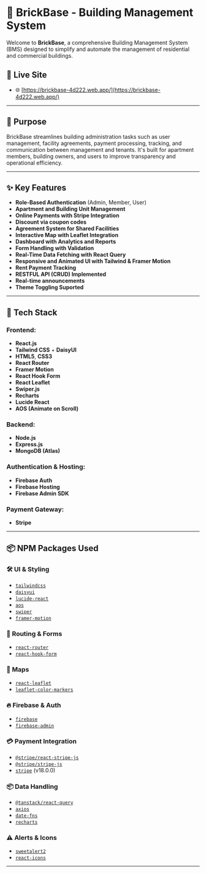 # 🧱 BrickBase - Building Management System

Welcome to **BrickBase**, a comprehensive Building Management System (BMS) designed to simplify and automate the management of residential and commercial buildings.

## 🔗 Live Site
- 🌐 [https://brickbase-4d222.web.app/](https://brickbase-4d222.web.app/)
---

## 📌 Purpose

BrickBase streamlines building administration tasks such as user management, facility agreements, payment processing, tracking, and communication between management and tenants. It's built for apartment members, building owners, and users to improve transparency and operational efficiency.

---

## ✨ Key Features

-  **Role-Based Authentication** (Admin, Member, User)
-  **Apartment and Building Unit Management**
-  **Online Payments with Stripe Integration**
-  **Discount via coupon codes**
-  **Agreement System for Shared Facilities**
-  **Interactive Map with Leaflet Integration**
-  **Dashboard with Analytics and Reports**
-  **Form Handling with Validation**
-  **Real-Time Data Fetching with React Query**
-  **Responsive and Animated UI with Tailwind & Framer Motion**
-  **Rent Payment Tracking**
-  **RESTFUL API (CRUD) Implemented**
-  **Real-time announcements**
-  **Theme Toggling Suported**

---

## 🚀 Tech Stack

### Frontend:
- **React.js**
- **Tailwind CSS** + **DaisyUI**
- **HTML5**, **CSS3**
- **React Router**
- **Framer Motion**
- **React Hook Form**
- **React Leaflet**
- **Swiper.js**
- **Recharts**
- **Lucide React**
- **AOS (Animate on Scroll)**

### Backend:
- **Node.js**
- **Express.js**
- **MongoDB (Atlas)**

### Authentication & Hosting:
- **Firebase Auth**
- **Firebase Hosting**
- **Firebase Admin SDK**

### Payment Gateway:
- **Stripe**


---

## 📦 NPM Packages Used

### 🛠 UI & Styling
- [`tailwindcss`](https://www.npmjs.com/package/tailwindcss)
- [`daisyui`](https://www.npmjs.com/package/daisyui)
- [`lucide-react`](https://www.npmjs.com/package/lucide-react)
- [`aos`](https://www.npmjs.com/package/aos)
- [`swiper`](https://www.npmjs.com/package/swiper)
- [`framer-motion`](https://www.npmjs.com/package/framer-motion)

### 🔄 Routing & Forms
- [`react-router`](https://www.npmjs.com/package/react-router)
- [`react-hook-form`](https://www.npmjs.com/package/react-hook-form)

### 📍 Maps
- [`react-leaflet`](https://www.npmjs.com/package/react-leaflet)
- [`leaflet-color-markers`](https://www.npmjs.com/package/leaflet-color-markers)

### 🔥 Firebase & Auth
- [`firebase`](https://www.npmjs.com/package/firebase)
- [`firebase-admin`](https://www.npmjs.com/package/firebase-admin)

### 💳 Payment Integration
- [`@stripe/react-stripe-js`](https://www.npmjs.com/package/@stripe/react-stripe-js)
- [`@stripe/stripe-js`](https://www.npmjs.com/package/@stripe/stripe-js)
- [`stripe`](https://www.npmjs.com/package/stripe) (v18.0.0)

### 📦 Data Handling
- [`@tanstack/react-query`](https://www.npmjs.com/package/@tanstack/react-query)
- [`axios`](https://www.npmjs.com/package/axios)
- [`date-fns`](https://www.npmjs.com/package/date-fns)
- [`recharts`](https://www.npmjs.com/package/recharts)

### ⚠️ Alerts & Icons
- [`sweetalert2`](https://www.npmjs.com/package/sweetalert2)
- [`react-icons`](https://www.npmjs.com/package/react-icons)

---


